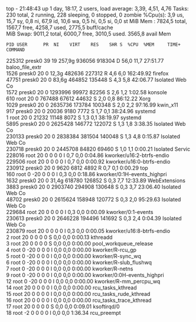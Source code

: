 top - 21:48:43 up 1 day, 18:17,  2 users,  load average: 3,39, 4,51, 4,76
Tasks: 230 total,   2 running, 228 sleeping,   0 stopped,   0 zombie
%Cpu(s):  3,9 us, 15,7 sy,  0,8 ni, 67,9 id, 10,6 wa,  0,5 hi,  0,5 si,  0,0 st 
MiB Mem :   7824,5 total,   1567,7 free,   4258,7 used,   2775,5 buff/cache     
MiB Swap:   9011,2 total,   6000,7 free,   3010,5 used.   3565,8 avail Mem 

    PID USER      PR  NI    VIRT    RES    SHR S  %CPU  %MEM     TIME+ COMMAND                                
 225312 presk0    39  19  257,9g 936056 918304 D  56,0  11,7  27:51.77 baloo_file_extr                        
   1526 presk0    20   0   12,3g 482636 227312 R   4,6   6,0 162:49.92 firefox                                
  47751 presk0    20   0   83,6g 464852 135448 S   4,3   5,8  42:06.77 Isolated Web Co                        
   1572 presk0    20   0 1293996  99972  82256 S   2,6   1,2   1:02.58 konsole                                
    610 root      20   0  767488  67612  44632 S   2,0   0,8  86:12.22 Xorg                                   
   1029 presk0    20   0 2635736 173784 100348 S   2,0   2,2  97:16.99 kwin_x11                               
    917 presk0    20   0   20036   9180   7772 S   1,7   0,1  38:24.96 systemd                                
      1 root      20   0   21232  11148   8072 S   1,3   0,1  38:19.97 systemd                                
   5895 presk0    20   0 2625428 146772 122072 S   1,3   1,8   3:38.35 Isolated Web Co                        
 230133 presk0    20   0 2838384 381504 140048 S   1,3   4,8   0:15.87 Isolated Web Co                        
 230718 presk0    20   0 2445708  84820  69460 S   1,0   1,1   0:00.21 Isolated Servic                        
 228016 root      20   0       0      0      0 I   0,7   0,0   0:04.86 kworker/u16:2-btrfs-endio              
 229506 root      20   0       0      0      0 I   0,7   0,0   0:00.92 kworker/u16:0-btrfs-endio              
 230912 presk0    20   0    9620   6812   4892 R   0,7   0,1   0:00.29 top                                    
    160 root       0 -20       0      0      0 I   0,3   0,0   0:18.86 kworker/0:1H-events_highpri            
   1632 presk0    20   0   31,4g 618780 126852 S   0,3   7,7  12:33.89 WebExtensions                          
   3883 presk0    20   0 2903740 294908 130648 S   0,3   3,7  23:06.40 Isolated Web Co                        
  48702 presk0    20   0 2615624 158948 120772 S   0,3   2,0  95:29.63 Isolated Web Co                        
 229684 root      20   0       0      0      0 I   0,3   0,0   0:00.09 kworker/0:1-events                     
 230613 presk0    20   0 2646228 194496 141692 S   0,3   2,4   0:04.39 Isolated Web Co                        
 230879 root      20   0       0      0      0 I   0,3   0,0   0:00.05 kworker/u16:8-btrfs-endio              
      2 root      20   0       0      0      0 S   0,0   0,0   0:00.13 kthreadd                               
      3 root      20   0       0      0      0 S   0,0   0,0   0:00.00 pool_workqueue_release                 
      4 root       0 -20       0      0      0 I   0,0   0,0   0:00.00 kworker/R-rcu_gp                       
      5 root       0 -20       0      0      0 I   0,0   0,0   0:00.00 kworker/R-sync_wq                      
      6 root       0 -20       0      0      0 I   0,0   0,0   0:00.00 kworker/R-slub_flushwq                 
      7 root       0 -20       0      0      0 I   0,0   0,0   0:00.00 kworker/R-netns                        
      9 root       0 -20       0      0      0 I   0,0   0,0   0:00.00 kworker/0:0H-events_highpri            
     12 root       0 -20       0      0      0 I   0,0   0,0   0:00.00 kworker/R-mm_percpu_wq                 
     14 root      20   0       0      0      0 I   0,0   0,0   0:00.00 rcu_tasks_kthread                      
     15 root      20   0       0      0      0 I   0,0   0,0   0:00.00 rcu_tasks_rude_kthread                 
     16 root      20   0       0      0      0 I   0,0   0,0   0:00.00 rcu_tasks_trace_kthread                
     17 root      20   0       0      0      0 S   0,0   0,0   0:09.01 ksoftirqd/0                            
     18 root      -2   0       0      0      0 I   0,0   0,0   1:36.34 rcu_preempt                            
